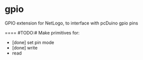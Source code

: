 gpio
====

GPIO extension for NetLogo, to interface with pcDuino gpio pins

====
#TODO:#
Make primitives for:
* [done] set pin mode
* [done] write
* read

